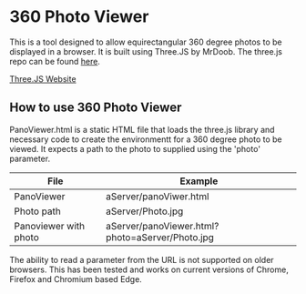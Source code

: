 # 360 Photo Viewer
This is a tool designed to allow equirectangular 360 degree photos to be displayed in a browser. It is built using Three.JS by MrDoob. 
The three.js repo can be found [here](ttps://github.com/mrdoob/three.js/).

[Three.JS Website](https://threejs.org/)

## How to use 360 Photo Viewer
PanoViewer.html is a static HTML file that loads the three.js library and necessary code to create the environmentt for a 360 degree photo to be viewed. It expects a path to the photo to supplied using the 'photo' parameter. 

|File                  | Example                                         |
|---                   |---                                              |
|PanoViewer            | aServer/panoViwer.html                          | 
|Photo path            | aServer/Photo.jpg                               |
|Panoviewer with photo | aServer/panoViewer.html?photo=aServer/Photo.jpg |

The ability to read a parameter from the URL is not supported on older browsers. This has been tested and works on current versions of Chrome, Firefox and Chromium based Edge. 